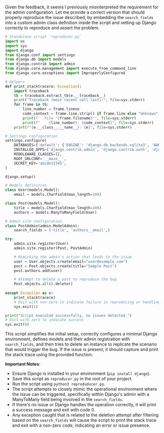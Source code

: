 Given the feedback, it seems I previously misinterpreted the requirement for the admin configuration. Let me provide a correct version that should properly reproduce the issue described, by embedding the `search_fields` into a custom admin class definition inside the script and setting up Django correctly to reproduce and assert the problem.

```python
# Standalone script `reproducer.py`
import os
import sys
import django
from django.conf import settings
from django.db import models
from django.contrib import admin
from django.core.management import execute_from_command_line
from django.core.exceptions import ImproperlyConfigured

# Helpers
def print_stacktrace(e: Exception):
    import traceback
    tb = traceback.extract_tb(e.__traceback__)
    print("Traceback (most recent call last):", file=sys.stderr)
    for frame in tb:
        line_number = frame.lineno
        code_context = frame.line.strip() if frame.line else "Unknown"
        print(f'  File "{frame.filename}"', file=sys.stderr)
        print(f"    {line_number}: {code_context}", file=sys.stderr)
    print(f"{e.__class__.__name__}: {e}", file=sys.stderr)

# Settings configuration
settings.configure(
    DATABASES={'default': {'ENGINE': 'django.db.backends.sqlite3', 'NAME': ':memory:'}},
    INSTALLED_APPS=('django.contrib.admin', 'django.contrib.auth', 'django.contrib.contenttypes', '__main__',),
    MIDDLEWARE_CLASSES=[],
    ROOT_URLCONF='__main__',
    SECRET_KEY='abcde12345',
)

django.setup()

# Models definition
class User(models.Model):
    email = models.CharField(max_length=100)

class Post(models.Model):
    title = models.CharField(max_length=100)
    authors = models.ManyToManyField(User)

# Admin site configuration
class PostAdmin(admin.ModelAdmin):
    search_fields = ('title', 'authors__email',)

try:
    admin.site.register(User)
    admin.site.register(Post, PostAdmin)

    # Mimicking the admin's action that leads to the issue
    user = User.objects.create(email="user@example.com")
    post = Post.objects.create(title="Sample Post")
    post.authors.add(user)

    # Attempt to delete a post to reproduce the bug
    Post.objects.all().delete()
    
except Exception as e:
    print_stacktrace(e)
    # Exit with non-zero to indicate failure in reproducing or handling the issue
    sys.exit(1)

print("Script executed successfully, no issues detected.")
# Exit with zero to indicate success
sys.exit(0)
```

This script simplifies the initial setup, correctly configures a minimal Django environment, defines models and their admin registration with `search_fields`, and then tries to delete an instance to replicate the scenario that would trigger the bug. If the issue is present, it should capture and print the stack trace using the provided function.

**Important Notes**:

- Ensure Django is installed in your environment (`pip install django`).
- Save this script as `reproducer.py` in the root of your project.
- Run the script using `python3 reproduducer.py`.
- The script attempts to closely mimic the operational environment where the issue can be triggered, specifically within Django's admin with a ManyToMany field being involved in the `search_fields`.
- If there's no issue or Django handles the operation correctly, it will print a success message and exit with code 0.
- Any exception caught that is related to the deletion attempt after filtering based on the `search_fields` will cause the script to print the stack trace and exit with a non-zero code, indicating an error or issue presence.